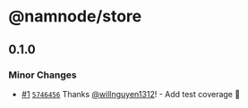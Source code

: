 # @namnode/store

## 0.1.0

### Minor Changes

- [#1](https://github.com/willnguyen1312/namnode/pull/1)
  [`5746456`](https://github.com/willnguyen1312/namnode/commit/57464569647c2d6e5bd643f1dbb3187e483c71ea) Thanks
  [@willnguyen1312](https://github.com/willnguyen1312)! - Add test coverage 💞
